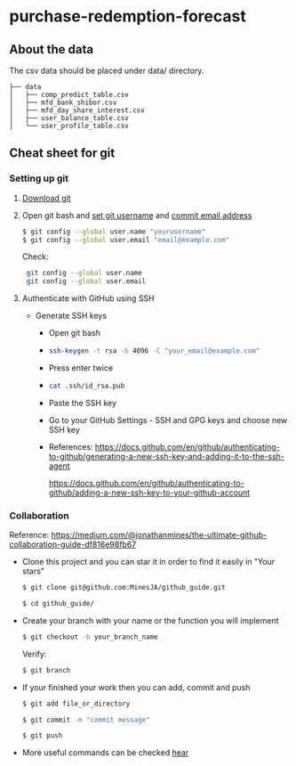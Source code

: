 # purchase-redemption-forecast

## About the data

The csv data should be placed under data/ directory.

```
├── data
│   ├── comp_predict_table.csv
│   ├── mfd_bank_shibor.csv
│   ├── mfd_day_share_interest.csv
│   ├── user_balance_table.csv
│   └── user_profile_table.csv
```

## Cheat sheet for git

### Setting up git

1. [Download git](https://git-scm.com/downloads)

2. Open git bash and [set git username](https://docs.github.com/en/github/using-git/setting-your-username-in-git) and [commit email address](https://docs.github.com/en/github/setting-up-and-managing-your-github-user-account/setting-your-commit-email-address)

   ```bash
   $ git config --global user.name "yourusername"
   $ git config --global user.email "email@example.com"
   ```

   Check:

   ```bash
    git config --global user.name
    git config --global user.email
   ```

3. Authenticate with GitHub using SSH

   - Generate SSH keys

     - Open git bash

     - ```bash
       ssh-keygen -t rsa -b 4096 -C "your_email@example.com"
       ```

     - Press enter twice

     - ```bash
       cat .ssh/id_rsa.pub
       ```

     - Paste the SSH key

     - Go to your GitHub Settings - SSH and GPG keys and choose new SSH key

     - References: https://docs.github.com/en/github/authenticating-to-github/generating-a-new-ssh-key-and-adding-it-to-the-ssh-agent

       https://docs.github.com/en/github/authenticating-to-github/adding-a-new-ssh-key-to-your-github-account

### Collaboration

Reference: https://medium.com/@jonathanmines/the-ultimate-github-collaboration-guide-df816e98fb67

- Clone this project and you can star it in order to find it easily in "Your stars"
  
  ```bash
  $ git clone git@github.com:MinesJA/github_guide.git
  ```
  
  ```bash
  $ cd github_guide/
  ```
  
- Create your branch with your name or the function you will implement

  ```bash
  $ git checkout -b your_branch_name
  ```

  Verify:

  ```bash
  $ git branch
  ```

- If your finished your work then you can add, commit and push

  ```bash
  $ git add file_or_directory
  ```

  ```bash
  $ git commit -m "commit message"
  ```

  ```bash
  $ git push
  ```

- More useful commands can be checked [hear](https://github.com/xiaodianzheng/purchase-redemption-forecast/blob/main/Git-Cheatsheet.pdf)